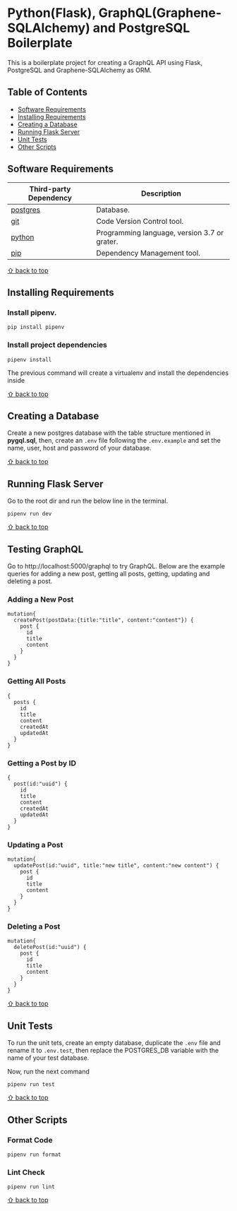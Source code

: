 # Python(Flask), GraphQL(Graphene-SQLAlchemy) and PostgreSQL Boilerplate
This is a boilerplate project for creating a GraphQL API using Flask, PostgreSQL and Graphene-SQLAlchemy as ORM.

## Table of Contents

- [Software Requirements](#software-requirements)
- [Installing Requirements](#installing-requirements)
- [Creating a Database](#creating-a-database)
- [Running Flask Server](#running-flask-server)
- [Unit Tests](#unit-tests)
- [Other Scripts](#other-scripts)

## Software Requirements

| Third-party Dependency |      Description      | 
|----------|-------------|
| [postgres](https://www.postgresql.org/) | Database.|
| [git](https://git-scm.com/downloads) | Code Version Control tool.|
| [python](https://www.python.org/) |  Programming language, version 3.7 or grater. | 
| [pip](https://pypi.org/project/pip/) |  Dependency Management tool.  |

[⇧ back to top](#table-of-contents)

## Installing Requirements
### Install pipenv.
```
pip install pipenv
```

### Install project dependencies
```
pipenv install
```
The previous command will create a virtualenv and install the dependencies inside

[⇧ back to top](#table-of-contents)

## Creating a Database
Create a new postgres database with the table structure mentioned in **pygql.sql**, then, create an `.env` file following the `.env.example`  and set the name, user, host and password of your database.

[⇧ back to top](#table-of-contents)


## Running Flask Server
Go to the root dir and run the below line in the terminal.
```
pipenv run dev
```

[⇧ back to top](#table-of-contents)

## Testing GraphQL
Go to http://localhost:5000/graphql to try GraphQL. Below are the example queries for adding a new post, getting all posts, getting, updating and deleting a post.
### Adding a New Post
```
mutation{
  createPost(postData:{title:"title", content:"content"}) {
    post {
      id
      title
      content
    }
  }
}
```
### Getting All Posts 
```
{
  posts {
    id
    title
    content
    createdAt
    updatedAt
  }
}
```

### Getting a Post by ID
```
{
  post(id:"uuid") {
    id
    title
    content
    createdAt
    updatedAt
  }
}
```

### Updating a Post
```
mutation{
  updatePost(id:"uuid", title:"new title", content:"new content") {
    post {
      id
      title
      content
    }
  }
}
```

### Deleting a Post
```
mutation{
  deletePost(id:"uuid") {
    post {
      id
      title
      content
    }
  }
}
```

[⇧ back to top](#table-of-contents)

## Unit Tests
To run the unit tets, create an empty database, duplicate the `.env` file and rename it to `.env.test`, then replace the POSTGRES_DB variable with the name of your test database.

Now, run the next command
```
pipenv run test
```

[⇧ back to top](#table-of-contents)

## Other Scripts
### Format Code
```
pipenv run format
```

### Lint Check
```
pipenv run lint
```

[⇧ back to top](#table-of-contents)